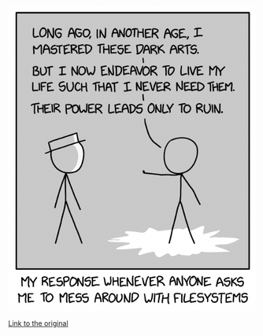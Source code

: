 ![xkcddarkarts](https://raw.githubusercontent.com/muneer78/muneer78.github.io/master/images/xkcddarkarts.png)

[Link to the original](https://xkcd.com/2531/)

